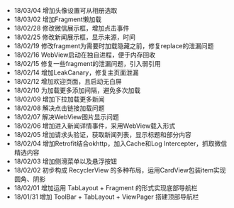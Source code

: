 * 18/03/04 增加头像设置可从相册选取
* 18/03/02 增加Fragment懒加载
* 18/02/28 修改微信展示框，增加点击事件
* 18/02/25 修改新闻展示框，显示来源，时间
* 18/02/19 修改fragment为需要时加载隐藏之前，修复replace的泄漏问题
* 18/02/16 WebView启动在独自进程，便于内存回收
* 18/02/15 修复一些fragment的泄漏问题，引入弱引用
* 18/02/14 增加LeakCanary，修复主页面泄漏
* 18/02/12 增加欢迎页面，且启动无白屏
* 18/02/10 为加载更多添加间隔，避免多次加载
* 18/02/09 增加下拉加载更多新闻
* 18/02/08 解决点击链接加载问题
* 18/02/07 解决WebView图片显示问题
* 18/02/06 增加进入新闻详情事件，采用WebView载入形式
* 18/02/05 增加请求头验证，获取新闻列表，显示标题和部分内容
* 18/02/04 增加Retrofit结合okhttp，加入Cache和Log Intercepter，抓取微信精选内容
* 18/02/03 增加侧滑菜单以及悬浮按钮
* 18/02/02 初步构成 RecyclerView 的多种布局，运用CardView包装item实现圆角、阴影
* 18/02/01 增加运用 TabLayout + Fragment 的形式实现底部导航栏
* 18/01/31 增加 ToolBar + TabLayout + ViewPager 搭建顶部导航栏
